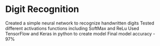 # Digit Recognition

Created a simple neural network to recognize handwritten digits 
Tested different activations functions including SoftMax and ReLu 
Used TensorFlow and Keras in python to create model
Final model accuracy - 97%
